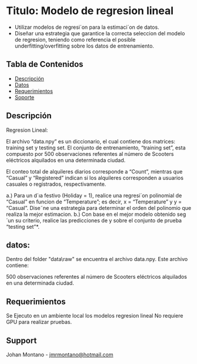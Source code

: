 # Titulo: Modelo de regresion lineal
* Utilizar modelos de regresi´on para la estimaci´on de datos.
* Diseñar una estrategia que garantice la correcta seleccion del modelo de regresion, teniendo como
referencia el posible underfitting/overfitting sobre los datos de entrenamiento.

## Tabla de Contenidos
* [Descripción](#descripción)
* [Datos](#datos)
* [Requerimientos](#requerimientos)
* [Soporte](#Support)

## Descripción

Regresion Lineal:

 El archivo “data.npy” es un diccionario, el cual contiene dos matrices: training set y testing set. El conjunto de entrenamiento, “training set”, esta compuesto por 500 observaciones referentes al número de Scooters eléctricos alquilados en una determinada ciudad.

El conteo total de alquileres diarios corresponde a “Count”, mientras que “Casual” y “Registered”
indican si los alquileres corresponden a usuarios casuales o registrados, respectivamente.

a.) Para un d´ıa festivo (Holiday = 1), realice una regresi´on polinomial de “Casual” en funcion de “Temperature”; es decir, x = “Temperature” y y = “Casual”. Dise˜ne una estrategia para determinar el orden del polinomio que realiza la mejor estimacion.
b.) Con base en el mejor modelo obtenido seg´un su criterio, realice las predicciones de y sobre el conjunto de prueba “testing set”*.

## datos:

Dentro del folder "data\raw" se encuentra el archivo data.npy. Este archivo contiene:

500 observaciones referentes al número de Scooters eléctricos alquilados en una determinada ciudad.

## Requerimientos
Se Ejecuto en un ambiente local los modelos regresion lineal
No requiere GPU para realizar pruebas.

## Support
Johan Montano - jmrmontano@hotmail.com
